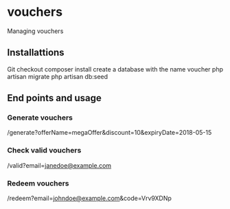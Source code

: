# vouchers
Managing vouchers

## Installattions
Git checkout
composer install
create a database with the name voucher
php artisan migrate
php artisan db:seed


## End points and usage

### Generate vouchers

/generate?offerName=megaOffer&discount=10&expiryDate=2018-05-15

### Check valid vouchers

/valid?email=janedoe@example.com

### Redeem vouchers 

/redeem?email=johndoe@example.com&code=Vrv9XDNp
